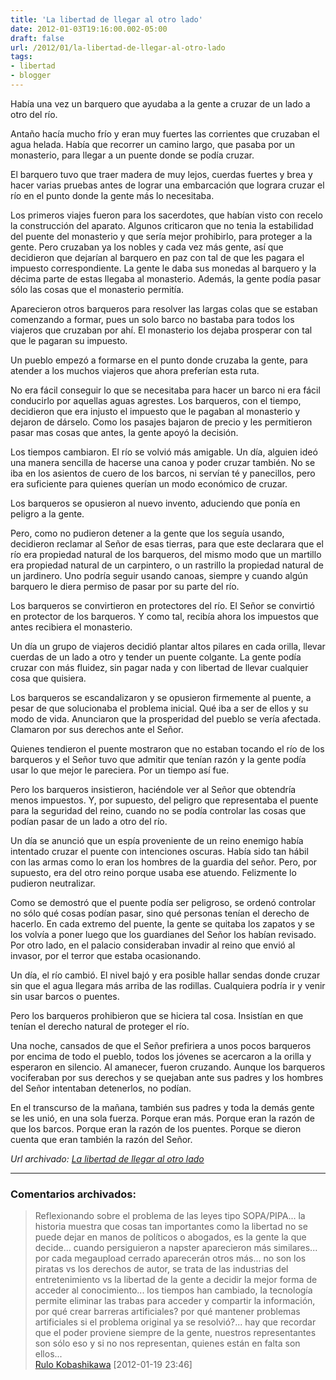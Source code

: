 ```yaml
---
title: 'La libertad de llegar al otro lado'
date: 2012-01-03T19:16:00.002-05:00
draft: false
url: /2012/01/la-libertad-de-llegar-al-otro-lado
tags: 
- libertad
- blogger
---
```


Había una vez un barquero que ayudaba a la gente a cruzar de un lado a otro del río.  
  
Antaño hacía mucho frío y eran muy fuertes las corrientes que cruzaban el agua helada. Había que recorrer un camino largo, que pasaba por un monasterio, para llegar a un puente donde se podía cruzar.  
  
El barquero tuvo que traer madera de muy lejos, cuerdas fuertes y brea y hacer varias pruebas antes de lograr una embarcación que lograra cruzar el río en el punto donde la gente más lo necesitaba.  
  
Los primeros viajes fueron para los sacerdotes, que habían visto con recelo la construcción del aparato. Algunos criticaron que no tenia la estabilidad del puente del monasterio y que sería mejor prohibirlo, para proteger a la gente. Pero cruzaban ya los nobles y cada vez más gente, así que decidieron que dejarían al barquero en paz con tal de que les pagara el impuesto correspondiente. La gente le daba sus monedas al barquero y la décima parte de estas llegaba al monasterio. Además, la gente podía pasar sólo las cosas que el monasterio permitía.  
  
Aparecieron otros barqueros para resolver las largas colas que se estaban comenzando a formar, pues un solo barco no bastaba para todos los viajeros que cruzaban por ahí. El monasterio los dejaba prosperar con tal que le pagaran su impuesto.  
  
Un pueblo empezó a formarse en el punto donde cruzaba la gente, para atender a los muchos viajeros que ahora preferían esta ruta.  
  
No era fácil conseguir lo que se necesitaba para hacer un barco ni era fácil conducirlo por aquellas aguas agrestes. Los barqueros, con el tiempo, decidieron que era injusto el impuesto que le pagaban al monasterio y dejaron de dárselo. Como los pasajes bajaron de precio y les permitieron pasar mas cosas que antes, la gente apoyó la decisión.  
  
Los tiempos cambiaron. El río se volvió más amigable. Un día, alguien ideó una manera sencilla de hacerse una canoa y poder cruzar también. No se iba en los asientos de cuero de los barcos, ni servían té y panecillos, pero era suficiente para quienes querían un modo económico de cruzar.  
  
Los barqueros se opusieron al nuevo invento, aduciendo que ponía en peligro a la gente.  
  
Pero, como no pudieron detener a la gente que los seguía usando, decidieron reclamar al Señor de esas tierras, para que este declarara que el río era propiedad natural de los barqueros, del mismo modo que un martillo era propiedad natural de un carpintero, o un rastrillo la propiedad natural de un jardinero. Uno podría seguir usando canoas, siempre y cuando algún barquero le diera permiso de pasar por su parte del río.  
  
Los barqueros se convirtieron en protectores del río. El Señor se convirtió en protector de los barqueros. Y como tal, recibía ahora los impuestos que antes recibiera el monasterio.  
  
Un día un grupo de viajeros decidió plantar altos pilares en cada orilla, llevar cuerdas de un lado a otro y tender un puente colgante. La gente podía cruzar con más fluidez, sin pagar nada y con libertad de llevar cualquier cosa que quisiera.  
  
Los barqueros se escandalizaron y se opusieron firmemente al puente, a pesar de que solucionaba el problema inicial. Qué iba a ser de ellos y su modo de vida. Anunciaron que la prosperidad del pueblo se vería afectada. Clamaron por sus derechos ante el Señor.  
  
Quienes tendieron el puente mostraron que no estaban tocando el río de los barqueros y el Señor tuvo que admitir que tenían razón y la gente podía usar lo que mejor le pareciera. Por un tiempo así fue.  
  
Pero los barqueros insistieron, haciéndole ver al Señor que obtendría menos impuestos. Y, por supuesto, del peligro que representaba el puente para la seguridad del reino, cuando no se podía controlar las cosas que podían pasar de un lado a otro del río.  
  
Un día se anunció que un espía proveniente de un reino enemigo había intentado cruzar el puente con intenciones oscuras. Había sido tan hábil con las armas como lo eran los hombres de la guardia del señor. Pero, por supuesto, era del otro reino porque usaba ese atuendo. Felizmente lo pudieron neutralizar.  
  
Como se demostró que el puente podía ser peligroso, se ordenó controlar no sólo qué cosas podían pasar, sino qué personas tenían el derecho de hacerlo. En cada extremo del puente, la gente se quitaba los zapatos y se los volvía a poner luego que los guardianes del Señor los habían revisado. Por otro lado, en el palacio consideraban invadir al reino que envió al invasor, por el terror que estaba ocasionando.  
  
Un día, el río cambió. El nivel bajó y era posible hallar sendas donde cruzar sin que el agua llegara más arriba de las rodillas. Cualquiera podría ir y venir sin usar barcos o puentes.  
  
Pero los barqueros prohibieron que se hiciera tal cosa. Insistían en que tenían el derecho natural de proteger el río.  
  
Una noche, cansados de que el Señor prefiriera a unos pocos barqueros por encima de todo el pueblo, todos los jóvenes se acercaron a la orilla y esperaron en silencio. Al amanecer, fueron cruzando. Aunque los barqueros vociferaban por sus derechos y se quejaban ante sus padres y los hombres del Señor intentaban detenerlos, no podían.  
  
En el transcurso de la mañana, también sus padres y toda la demás gente se les unió, en una sola fuerza. Porque eran más. Porque eran la razón de que los barcos. Porque eran la razón de los puentes. Porque se dieron cuenta que eran también la razón del Señor.

_*Url archivado: [La libertad de llegar al otro lado](https://akcdev.blogspot.com/2012/01/la-libertad-de-llegar-al-otro-lado.html)*_

---
### Comentarios archivados:

>
> Reflexionando sobre el problema de las leyes tipo SOPA/PIPA... la historia muestra que cosas tan importantes como la libertad no se puede dejar en manos de políticos o abogados, es la gente la que decide... cuando persiguieron a napster aparecieron más similares... por cada megaupload cerrado aparecerán otros más... no son los piratas vs los derechos de autor, se trata de las industrias del entretenimiento vs la libertad de la gente a decidir la mejor forma de acceder al conocimiento... los tiempos han cambiado, la tecnología permite eliminar las trabas para acceder y compartir la información, por qué crear barreras artificiales? por qué mantener problemas artificiales si el problema original ya se resolvió?... hay que recordar que el poder proviene siempre de la gente, nuestros representantes son sólo eso y si no nos representan, quienes están en falta son ellos...
> \
> [Rulo Kobashikawa](https://www.blogger.com/profile/07020497448167262255 "noreply@blogger.com") [2012-01-19 23:46]
